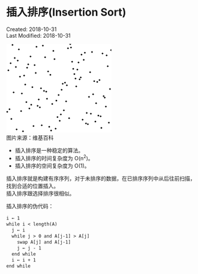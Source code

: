 # 插入排序(Insertion Sort)
Created: 2018-10-31  
Last Modified: 2018-10-31  

![image](./images/insertion_sort.gif)  
图片来源：维基百科

- 插入排序是一种稳定的算法。
- 插入排序的时间复杂度为 O(n<sup>2</sup>)。
- 插入排序的空间复杂度为 O(1)。

插入排序就是构建有序序列，对于未排序的数据，在已排序序列中从后往前扫描，找到合适的位置插入。  
插入排序跟选择排序很相似。

插入排序的伪代码：
```
i ← 1
while i < length(A)
  j ← i
  while j > 0 and A[j-1] > A[j]
    swap A[j] and A[j-1]
    j ← j - 1
  end while
  i ← i + 1
end while
```